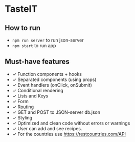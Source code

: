 # TasteIT



## How to run

- `npm run server` to run json-server
- `npm start` to run app

## Must-have features

- ✓ Function components + hooks
- ✓ Separated components (using props)
- ✓ Event handlers (onClick, onSubmit)
- ✓ Conditional rendering
- ✓ Lists and Keys
- ✓ Form
- ✓ Routing
- ✓ GET and POST to JSON-server db.json
- ✓ Styling
- ✓ Optimized and clean code without errors or warnings
- ✓ User can add and see recipes.
- ✓ For the countries use https://restcountries.com/API
